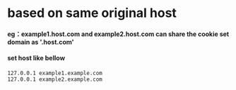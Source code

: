 # based on same original host

#### eg：example1.host.com and example2.host.com can share the cookie set domain as '.host.com'

#### set host like bellow
```
127.0.0.1 example1.example.com
127.0.0.1 example2.example.com
``` 
